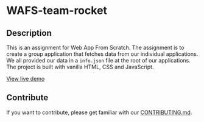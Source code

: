 # WAFS-team-rocket

## Description

This is an assignment for Web App From Scratch. The assignment is to create a group application that fetches data from our individual applications. We all provided our data in a `info.json` file at the root of our applications. The project is built with vanilla HTML, CSS and JavaScript.

[View live demo](https://mtdvlpr.github.io/WAFS-team-rocket/)

## Contribute

If you want to contribute, please get familiar with our [CONTRIBUTING.md](./CONTRIBUTING.md).
